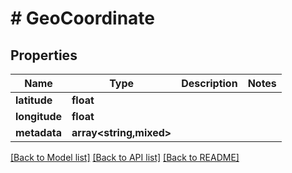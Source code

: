 # # GeoCoordinate

## Properties

Name | Type | Description | Notes
------------ | ------------- | ------------- | -------------
**latitude** | **float** |  |
**longitude** | **float** |  |
**metadata** | **array<string,mixed>** |  |

[[Back to Model list]](../../README.md#models) [[Back to API list]](../../README.md#endpoints) [[Back to README]](../../README.md)
